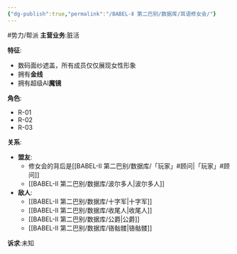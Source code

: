 ```yaml
---
{"dg-publish":true,"permalink":"/BABEL-Ⅱ 第二巴别/数据库/耳语修女会/"}
---
```


#势力/帮派
**主营业务**:脏活

**特征**:
- 数码面纱遮盖，所有成员仅仅展现女性形象
- 拥有**金线**
- 拥有超级AI**魔镜**

**角色**:
- R-01
- R-02
- R-03

**关系**:
- **盟友**:
	- 修女会的背后是[[BABEL-Ⅱ 第二巴别/数据库/「玩家」#顾问\|「玩家」#顾问]]
	- [[BABEL-Ⅱ 第二巴别/数据库/波尔多人\|波尔多人]]
- **敌人**:
	- [[BABEL-Ⅱ 第二巴别/数据库/十字军\|十字军]]
	- [[BABEL-Ⅱ 第二巴别/数据库/收尾人\|收尾人]]
	- [[BABEL-Ⅱ 第二巴别/数据库/公爵\|公爵]]
	- [[BABEL-Ⅱ 第二巴别/数据库/铬骷髅\|铬骷髅]]

**诉求**:未知